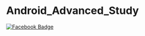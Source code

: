 # Android_Advanced_Study
[![Facebook Badge](https://img.shields.io/badge/-Notion-c7881c?logo=Notion&logoColor=white&link=https://activedg.notion.site/3d567ea75cc14455911795f6d780627a)](https://activedg.notion.site/3d567ea75cc14455911795f6d780627a)
